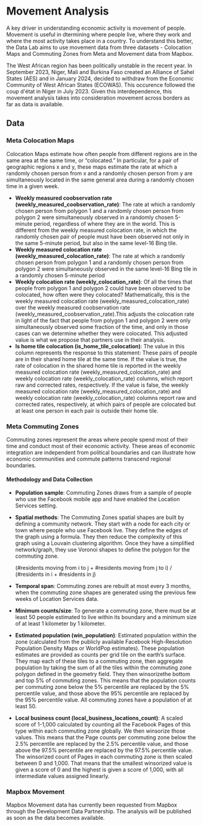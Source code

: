 # Movement Analysis

A key driver in understanding economic activity is movement of people. Movement is useful in dtermining where people live, where they work and where the most activity takes place in a country. To understand this better, the Data Lab aims to use movement data from three datasets - Colocation Maps and Commuting Zones from Meta and Movement data from Mapbox. 

The West African region has been politically unstable in the recent year. In September 2023, Niger, Mali and Burkina Faso created an Alliance of Sahel States (AES) and in January 2024, decided to withdraw from the Economic Community of West African States (ECOWAS). This occurence followed the coup d'état in Niger in July 2023. Given this interdependence, this movement analysis takes into consideration movement across borders as far as data is available. 

## Data

### Meta Colocation Maps

Colocation Maps estimate how often people from different regions are in the same area at the same time, or “colocated.” In particular, for a pair of geographic regions x and y, these maps estimate the rate at which a randomly chosen person from x and a randomly chosen person from y are simultaneously located in the same general area during a randomly chosen time in a given week.

- **Weekly measured coobservation rate (weekly_measured_coobservation_rate)**: The rate at which a randomly chosen person from polygon 1 and a randomly chosen person from polygon 2 were simultaneously observed in a randomly chosen 5-minute period, regardless of where they are in the world. This is different from the weekly measured colocation rate, in which the randomly chosen pair of people must have been observed not only in the same 5-minute period, but also in the same level-16 Bing tile.
- **Weekly measured colocation rate (weekly_measured_colocation_rate)**: The rate at which a randomly chosen person from polygon 1 and a randomly chosen person from polygon 2 were simultaneously observed in the same level-16 Bing tile in a randomly chosen 5-minute period
- **Weekly colocation rate (weekly_colocation_rate)**: Of all the times that people from polygon 1 and polygon 2 could have been observed to be colocated, how often were they colocated? Mathematically, this is the weekly measured colocation rate (weekly_measured_colocation_rate) over the weekly measured coobservation rate (weekly_measured_coobservation_rate).This adjusts the colocation rate in light of the fact that people from polygon 1 and polygon 2 were only simultaneously observed some fraction of the time, and only in those cases can we determine whether they were colocated. This adjusted value is what we propose that partners use in their analysis.
- **Is home tile colocation (is_home_tile_colocation)**: The value in this column represents the response to this statement: These pairs of people are in their shared home tile at the same time. If the value is true, the rate of colocation in the shared home tile is reported in the weekly measured colocation rate (weekly_measured_colocation_rate) and weekly colocation rate (weekly_colocation_rate) columns, which report raw and corrected rates, respectively. If the value is false, the weekly measured colocation rate (weekly_measured_colocation_rate) and weekly colocation rate (weekly_colocation_rate) columns report raw and corrected rates, respectively, at which pairs of people are colocated but at least one person in each pair is outside their home tile.

### Meta Commuting Zones

Commuting zones represent the areas where people spend most of their time and conduct most of their economic activity. These areas of economic integration are independent from political boundaries and can illustrate how economic communities and commute patterns transcend regional boundaries.

#### Methodology and Data Collection

- **Population sample**: Commuting Zones draws from a sample of people who use the Facebook mobile app and have enabled the Location Services setting. 
- **Spatial methods**: The Commuting Zones spatial shapes are built by defining a community network. They start with a node for each city or town where people who use Facebook live. They define the edges of the graph using a formula. They then reduce the complexity of this graph using a Louvain clustering algorithm. Once they have a simplified network/graph, they use Voronoi shapes to define the polygon for the commuting zone. 

    (#residents moving from i to j + #residents moving from j to i) / (#residents in i + #residents in j)

    
- **Temporal span**: Commuting zones are rebuilt at most every 3 months, when the commuting zone shapes are generated using the previous few weeks of Location Services data.
- **Minimum counts/size**: To generate a commuting zone, there must be at least 50 people estimated to live within its boundary and a minimum size of at least 1 kilometer by 1 kilometer.
- **Estimated population (win_population)**: Estimated population within the zone (calculated from the publicly available Facebook High-Resolution Population Density Maps or WorldPop estimates). These population estimates are provided as counts per grid tile on the earth’s surface. They map each of these tiles to a commuting zone, then aggregate population by taking the sum of all the tiles within the commuting zone polygon defined in the geometry field. They then winsorizethe bottom and top 5% of commuting zones. This means that the population counts per commuting zone below the 5% percentile are replaced by the 5% percentile value, and those above the 95% percentile are replaced by the 95% percentile value. All commuting zones have a population of at least 50.
- **Local business count (local_business_locations_count)**: A scaled score of 1-1,000 calculated by counting all the Facebook Pages of this type within each commuting zone globally. We then winsorize those values. This means that the Page counts per commuting zone below the 2.5% percentile are replaced by the 2.5% percentile value, and those above the 97.5% percentile are replaced by the 97.5% percentile value. The winsorized count of Pages in each commuting zone is then scaled between 0 and 1,000. That means that the smallest winsorized value is given a score of 0 and the highest is given a score of 1,000, with all intermediate values assigned linearly.

### Mapbox Movement

Mapbox Movement data has currently been requested from Mapbox through the Development Data Partnership. The analysis will be published as soon as the data becomes available. 